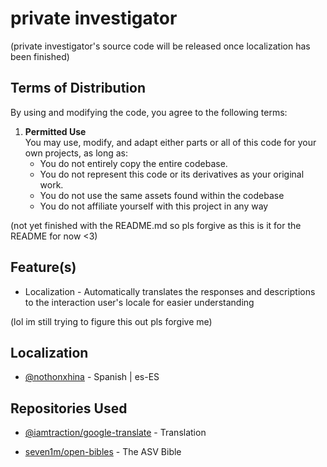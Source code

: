 
# private investigator

(private investigator's source code will be released once localization has been finished)

## Terms of Distribution
By using and modifying the code, you agree to the following terms:

1. **Permitted Use**  
   You may use, modify, and adapt either parts or all of this code for your own projects, as long as:
   - You do not entirely copy the entire codebase.
   - You do not represent this code or its derivatives as your original work.
   - You do not use the same assets found within the codebase
   - You do not affiliate yourself with this project in any way

(not yet finished with the README.md so pls forgive as this is it for the README for now <3)


## Feature(s)

- Localization - Automatically translates the responses and descriptions to the interaction user's locale for easier understanding

(lol im still trying to figure this out pls forgive me)



## Localization

- [@nothonxhina](https://github.com/nothonxhina) - Spanish | es-ES


## Repositories Used

- [@iamtraction/google-translate](https://github.com/iamtraction/google-translate) - Translation

- [seven1m/open-bibles](https://github.com/seven1m/open-bibles) - The ASV Bible

